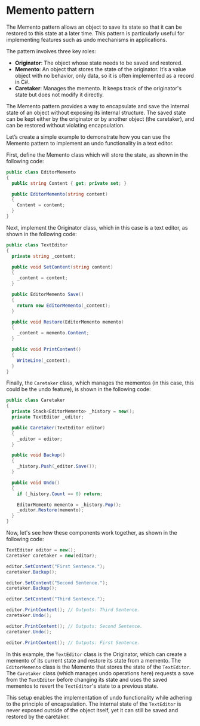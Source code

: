 # Memento pattern

The Memento pattern allows an object to save its state so that it can be restored to this state at a later time. This pattern is particularly useful for implementing features such as undo mechanisms in applications. 

The pattern involves three key roles:
- **Originator**: The object whose state needs to be saved and restored.
- **Memento**: An object that stores the state of the originator. It’s a value object with no behavior, only data, so it is often implemented as a record in C#.
- **Caretaker**: Manages the memento. It keeps track of the originator's state but does not modify it directly.

The Memento pattern provides a way to encapsulate and save the internal state of an object without exposing its internal structure. The saved state can be kept either by the originator or by another object (the caretaker), and can be restored without violating encapsulation.

Let’s create a simple example to demonstrate how you can use the Memento pattern to implement an undo functionality in a text editor.

First, define the Memento class which will store the state, as shown in the following code:
```cs
public class EditorMemento
{
  public string Content { get; private set; }

  public EditorMemento(string content)
  {
    Content = content;
  }
}
```

Next, implement the Originator class, which in this case is a text editor, as shown in the following code:
```cs
public class TextEditor
{
  private string _content;

  public void SetContent(string content)
  {
    _content = content;
  }

  public EditorMemento Save()
  {
    return new EditorMemento(_content);
  }

  public void Restore(EditorMemento memento)
  {
    _content = memento.Content;
  }

  public void PrintContent()
  {
    WriteLine(_content);
  }
}
```

Finally, the `Caretaker` class, which manages the mementos (in this case, this could be the undo feature), is shown in the following code:
```cs
public class Caretaker
{
  private Stack<EditorMemento> _history = new();
  private TextEditor _editor;

  public Caretaker(TextEditor editor)
  {
    _editor = editor;
  }

  public void Backup()
  {
    _history.Push(_editor.Save());
  }

  public void Undo()
  {
    if (_history.Count == 0) return;

    EditorMemento memento = _history.Pop();
    _editor.Restore(memento);
  }
}
```

Now, let's see how these components work together, as shown in the following code:
```cs
TextEditor editor = new();
Caretaker caretaker = new(editor);

editor.SetContent("First Sentence.");
caretaker.Backup();

editor.SetContent("Second Sentence.");
caretaker.Backup();

editor.SetContent("Third Sentence.");

editor.PrintContent(); // Outputs: Third Sentence.
caretaker.Undo();

editor.PrintContent(); // Outputs: Second Sentence.
caretaker.Undo();

editor.PrintContent(); // Outputs: First Sentence.
```

In this example, the `TextEditor` class is the Originator, which can create a memento of its current state and restore its state from a memento. The `EditorMemento` class is the Memento that stores the state of the `TextEditor`. The `Caretaker` class (which manages undo operations here) requests a save from the `TextEditor` before changing its state and uses the saved mementos to revert the `TextEditor`'s state to a previous state.

This setup enables the implementation of undo functionality while adhering to the principle of encapsulation. The internal state of the `TextEditor` is never exposed outside of the object itself, yet it can still be saved and restored by the caretaker.

